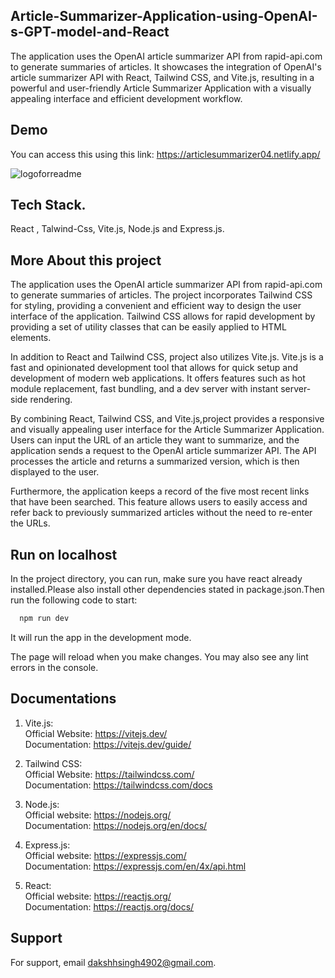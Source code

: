 
## Article-Summarizer-Application-using-OpenAI-s-GPT-model-and-React

The application uses the OpenAI article summarizer API from rapid-api.com to generate summaries of articles. It  showcases the integration of OpenAI's article summarizer API with React, Tailwind CSS, and Vite.js, resulting in a powerful and user-friendly Article Summarizer Application with a visually appealing interface and efficient development workflow.


## Demo
You can access this using this link: 
https://articlesummarizer04.netlify.app/
  
![logoforreadme]([https://github.com/RohanKolhatkar/Article-Summarizer-Application-using-OpenAI-s-GPT-model-and-React/assets/74040444/374bd7d0-9892-47c0-87a0-997663d6758e](https://github.com/dakshh04/Article-Summarizer/blob/main/Untitled%20design%20(5).png))

## Tech Stack.

React , Talwind-Css, Vite.js, Node.js and Express.js.





## More About this project

The application uses the OpenAI article summarizer API from rapid-api.com to generate summaries of articles.
The project incorporates Tailwind CSS for styling, providing a convenient and efficient way to design the user interface of the application. Tailwind CSS allows for rapid development by providing a set of utility classes that can be easily applied to HTML elements.

In addition to React and Tailwind CSS, project also utilizes Vite.js. Vite.js is a fast and opinionated development tool that allows for quick setup and development of modern web applications. It offers features such as hot module replacement, fast bundling, and a dev server with instant server-side rendering.

By combining React, Tailwind CSS, and Vite.js,project provides a responsive and visually appealing user interface for the Article Summarizer Application. Users can input the URL of an article they want to summarize, and the application sends a request to the OpenAI article summarizer API. The API processes the article and returns a summarized version, which is then displayed to the user.

Furthermore, the application keeps a record of the five most recent links that have been searched. This feature allows users to easily access and refer back to previously summarized articles without the need to re-enter the URLs.



## Run on localhost

In the project directory, you can run, make sure you have react already installed.Please also install other dependencies stated in package.json.Then run the following code to start:


```bash
  npm run dev
```
    
It will run the app in the development mode.

The page will reload when you make changes.
You may also see any lint errors in the console.
## Documentations

1. Vite.js:  
Official Website: https://vitejs.dev/    
Documentation: https://vitejs.dev/guide/  


2. Tailwind CSS:  
Official Website: https://tailwindcss.com/    
Documentation: https://tailwindcss.com/docs  


3. Node.js:  
Official website: https://nodejs.org/  
Documentation: https://nodejs.org/en/docs/  

4. Express.js:  
Official website: https://expressjs.com/    
Documentation: https://expressjs.com/en/4x/api.html  

5. React:  
Official website: https://reactjs.org/    
Documentation: https://reactjs.org/docs/  
## Support

For support, email dakshhsingh4902@gmail.com.
